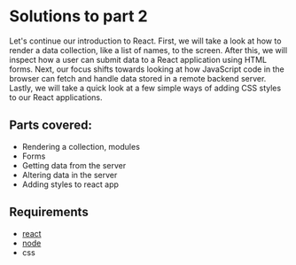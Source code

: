 # Solutions to part 2

Let's continue our introduction to React. First, we will take a look at how to render a data collection, like a list of names, to the screen. After this, we will inspect how a user can submit data to a React application using HTML forms. Next, our focus shifts towards looking at how JavaScript code in the browser can fetch and handle data stored in a remote backend server. Lastly, we will take a quick look at a few simple ways of adding CSS styles to our React applications.

## Parts covered:

* Rendering a collection, modules
* Forms
* Getting data from the server
* Altering data in the server
* Adding styles to react app

## Requirements

* [react](https://reactjs.org/)
* [node](https://nodejs.org/en/download/)
* css
